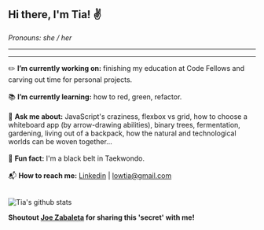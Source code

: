 ## Hi there, I'm Tia! :v:
*Pronouns: she / her*
***
***

<!--
**TiaLow/TiaLow** is a ✨ _special_ ✨ repository because its `README.md` (this file) appears on your GitHub profile.

Here are some ideas to get you started:
- 👯 I’m looking to collaborate on ...
- 🤔 I’m looking for help with ...
- ⚡ Fun fact: ...
-->

:pencil2: **I’m currently working on:** finishing my education at Code Fellows and carving out time for personal projects.
<br>
<br>
:books: **I’m currently learning:** how to red, green, refactor.
<br>
<br>
:speech_balloon: **Ask me about:** JavaScript's craziness, flexbox vs grid, how to choose a whiteboard app (by arrow-drawing abilities), binary trees, fermentation, gardening, living out of a backpack, how the natural and technological worlds can be woven together...
 <br>
 <br>
 :rainbow: **Fun fact:** I'm a black belt in Taekwondo. 
 <br>
 <br>
 :mailbox_with_mail: **How to reach me:** <a href="https://www.linkedin.com/in/tia-low/">Linkedin</a>  |  <lowtia@gmail.com>
 <br>
 <br>
 
 
 <!--
<a href="https://www.linkedin.com/in/tia-low/"><img src="./img/linked.png" alt="drawing" width="40" height="40"/></a>

<a href="https://www.linkedin.com/in/tia-low/"><img src="./img/google.png" alt="drawing" width="40" height="40"/></a>

<a href="https://www.instagram.com/lowtia/?hl=en"><img src="./img/insta.png" alt="drawing" width="40" height="40"/></a>
-->


![Tia's github stats](https://github-readme-stats.vercel.app/api?username=TiaLow)


**Shoutout [Joe Zabaleta](https://github.com/joseph-zabaleta) for sharing this 'secret' with me!**
